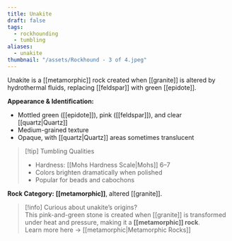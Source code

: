 ```yaml
---
title: Unakite
draft: false
tags:
  - rockhounding
  - tumbling
aliases:
  - unakite
thumbnail: "/assets/Rockhound - 3 of 4.jpeg"
---
```

Unakite is a [[metamorphic]] rock created when [[granite]] is altered by hydrothermal fluids, replacing [[feldspar]] with green [[epidote]].  

**Appearance & Identification:**  
- Mottled green ([[epidote]]), pink ([[feldspar]]), and clear [[quartz|Quartz]]
- Medium-grained texture
- Opaque, with [[quartz|Quartz]] areas sometimes translucent

> [!tip] Tumbling Qualities  
> - Hardness: [[Mohs Hardness Scale|Mohs]] 6–7  
> - Colors brighten dramatically when polished  
> - Popular for beads and cabochons  

**Rock Category:** **[[metamorphic]]**, altered [[granite]].

> [!info] Curious about unakite’s origins?  
> This pink-and-green stone is created when [[granite]] is transformed under heat and pressure, making it a **[[metamorphic]] rock**.  
> Learn more here → [[metamorphic|Metamorphic Rocks]]
